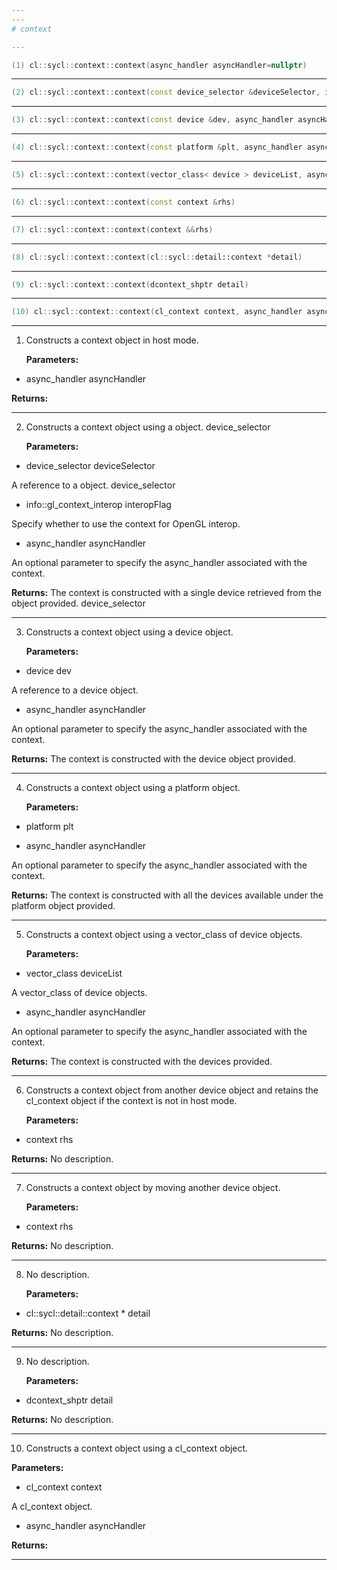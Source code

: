 ```yaml
---
---
# context

---
```


```cpp
(1) cl::sycl::context::context(async_handler asyncHandler=nullptr)
```

---

```cpp
(2) cl::sycl::context::context(const device_selector &deviceSelector, info::gl_context_interop interopFlag, async_handler asyncHandler=nullptr)
```

---

```cpp
(3) cl::sycl::context::context(const device &dev, async_handler asyncHandler=nullptr)
```

---

```cpp
(4) cl::sycl::context::context(const platform &plt, async_handler asyncHandler=nullptr)
```

---

```cpp
(5) cl::sycl::context::context(vector_class< device > deviceList, async_handler asyncHandler=nullptr)
```

---

```cpp
(6) cl::sycl::context::context(const context &rhs)
```

---

```cpp
(7) cl::sycl::context::context(context &&rhs)
```

---

```cpp
(8) cl::sycl::context::context(cl::sycl::detail::context *detail)
```

---

```cpp
(9) cl::sycl::context::context(dcontext_shptr detail)
```

---

```cpp
(10) cl::sycl::context::context(cl_context context, async_handler asyncHandler=nullptr)
```

---

1. Constructs a context object in host mode. 

   **Parameters:**

  * async_handler asyncHandler

   

   **Returns:** 

---

2. Constructs a context object using a  object. device_selector

   **Parameters:**

  * device_selector deviceSelector

   A reference to a  object. device_selector

  * info::gl_context_interop interopFlag

   Specify whether to use the context for OpenGL interop. 

  * async_handler asyncHandler

   An optional parameter to specify the async_handler associated with the context. 

   **Returns:** The context is constructed with a single device retrieved from the  object provided. device_selector

---

3. Constructs a context object using a device object. 

   **Parameters:**

  * device dev

   A reference to a device object. 

  * async_handler asyncHandler

   An optional parameter to specify the async_handler associated with the context. 

   **Returns:** The context is constructed with the device object provided. 

---

4. Constructs a context object using a platform object. 

   **Parameters:**

  * platform plt

   

  * async_handler asyncHandler

   An optional parameter to specify the async_handler associated with the context. 

   **Returns:** The context is constructed with all the devices available under the platform object provided. 

---

5. Constructs a context object using a vector_class of device objects. 

   **Parameters:**

  * vector_class deviceList

   A vector_class of device objects. 

  * async_handler asyncHandler

   An optional parameter to specify the async_handler associated with the context. 

   **Returns:** The context is constructed with the devices provided. 

---

6. Constructs a context object from another device object and retains the cl_context object if the context is not in host mode. 

   **Parameters:**

  * context rhs

   

   **Returns:** No description.

---

7. Constructs a context object by moving another device object. 

   **Parameters:**

  * context rhs

   

   **Returns:** No description.

---

8. No description.

   **Parameters:**

  * cl::sycl::detail::context * detail

   

   **Returns:** No description.

---

9. No description.

   **Parameters:**

  * dcontext_shptr detail

   

   **Returns:** No description.

---

10. Constructs a context object using a cl_context object. 

   **Parameters:**

  * cl_context context

   A cl_context object. 

  * async_handler asyncHandler

   

   **Returns:** 

---

